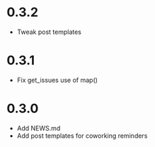 # 0.3.2
- Tweak post templates

# 0.3.1
- Fix get_issues use of map()

# 0.3.0
- Add NEWS.md
- Add post templates for coworking reminders
